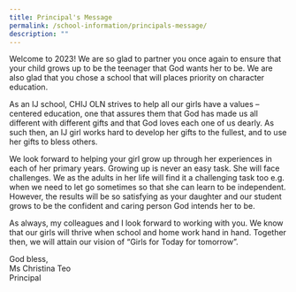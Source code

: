 ```yaml
---
title: Principal's Message
permalink: /school-information/principals-message/
description: ""
---
```

Welcome to 2023! We are so glad to partner you once again to ensure that your child grows up to be the teenager that God wants her to be. We are also glad that you chose a school that will places priority on character education.

As an IJ school, CHIJ OLN strives to help all our girls have a values – centered education, one that assures them that God has made us all different with different gifts and that God loves each one of us dearly. As such then, an IJ girl works hard to develop her gifts to the fullest, and to use her gifts to bless others.

We look forward to helping your girl grow up through her experiences in each of her primary years. Growing up is never an easy task. She will face challenges. We as the adults in her life will find it a challenging task too e.g. when we need to let go sometimes so that she can learn to be independent. However, the results will be so satisfying as your daughter and our student grows to be the confident and caring person God intends her to be.

As always, my colleagues and I look forward to working with you. We know that our girls will thrive when school and home work hand in hand. Together then, we will attain our vision of “Girls for Today for tomorrow”.

God bless,  
Ms Christina Teo  
Principal